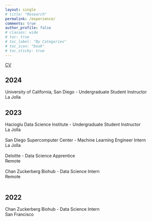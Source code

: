 ```yaml
---
layout: single
# title: "Research"
permalink: /experience/
comments: true
author_profile: false
# classes: wide
# toc: true
# toc_label: "By Categories"
# toc_icon: "book"
# toc_sticky: true
---
```

<a href="https://natdosan.github.io/2024_resume.pdf">CV</a>

<div class="section">
  <h2>2024</h2>
  <div class="position">
    <div class="title">University of California, San Diego - Undergraduate Student Instructor</div>
    <div class="location">La Jolla</div>
  </div>
</div>

<div class="section">
  <h2>2023</h2>
  <div class="position">
    <div class="title">Hacioglu Data Science Institute - Undergraduate Student Instructor</div>
    <div class="location">La Jolla</div>
    <br>
  </div>
  
  <div class="position">
    <div class="title">San Diego Supercomputer Center - Machine Learning Engineer Intern</div>
    <div class="location">La Jolla</div>
    <br>
  </div>

  <div class="position">
    <div class="title">Deloitte - Data Science Apprentice</div>
    <div class="location">Remote</div>
    <br>
  </div>

  <div class="position">
    <div class="title">Chan Zuckerberg Biohub - Data Science Intern</div>
    <div class="location">Remote</div>
    <br>
  </div>
</div>

<div class="section">
  <h2>2022</h2>
  <div class="position">
    <div class="title">Chan Zuckerberg Biohub - Data Science Intern</div>
    <div class="location">San Francisco</div>
    <br>
  </div>
</div>